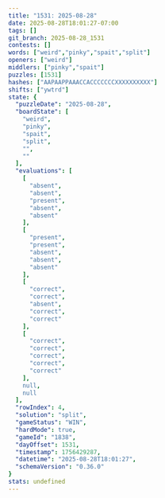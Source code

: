 ```yaml
---
title: "1531: 2025-08-28"
date: 2025-08-28T18:01:27-07:00
tags: []
git_branch: 2025-08-28_1531
contests: []
words: ["weird","pinky","spait","split"]
openers: ["weird"]
middlers: ["pinky","spait"]
puzzles: [1531]
hashes: ["AAPAAPPAAACCACCCCCCCXXXXXXXXXX"]
shifts: ["ywtrd"]
state: {
  "puzzleDate": "2025-08-28",
  "boardState": [
    "weird",
    "pinky",
    "spait",
    "split",
    "",
    ""
  ],
  "evaluations": [
    [
      "absent",
      "absent",
      "present",
      "absent",
      "absent"
    ],
    [
      "present",
      "present",
      "absent",
      "absent",
      "absent"
    ],
    [
      "correct",
      "correct",
      "absent",
      "correct",
      "correct"
    ],
    [
      "correct",
      "correct",
      "correct",
      "correct",
      "correct"
    ],
    null,
    null
  ],
  "rowIndex": 4,
  "solution": "split",
  "gameStatus": "WIN",
  "hardMode": true,
  "gameId": "1838",
  "dayOffset": 1531,
  "timestamp": 1756429287,
  "datetime": "2025-08-28T18:01:27",
  "schemaVersion": "0.36.0"
}
stats: undefined
---
```

<!-- more -->
